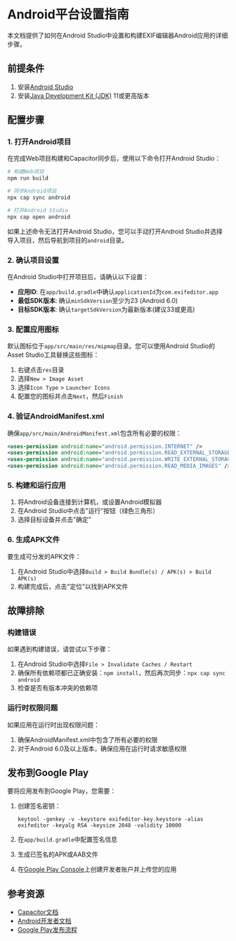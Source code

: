 # Android平台设置指南

本文档提供了如何在Android Studio中设置和构建EXIF编辑器Android应用的详细步骤。

## 前提条件

1. 安装[Android Studio](https://developer.android.com/studio)
2. 安装[Java Development Kit (JDK)](https://www.oracle.com/java/technologies/javase-downloads.html) 11或更高版本

## 配置步骤

### 1. 打开Android项目

在完成Web项目构建和Capacitor同步后，使用以下命令打开Android Studio：

```bash
# 构建Web项目
npm run build

# 同步Android项目
npx cap sync android

# 打开Android Studio
npx cap open android
```

如果上述命令无法打开Android Studio，您可以手动打开Android Studio并选择导入项目，然后导航到项目的`android`目录。

### 2. 确认项目设置

在Android Studio中打开项目后，请确认以下设置：

- **应用ID**: 在`app/build.gradle`中确认`applicationId`为`com.exifeditor.app`
- **最低SDK版本**: 确认`minSdkVersion`至少为23 (Android 6.0)
- **目标SDK版本**: 确认`targetSdkVersion`为最新版本(建议33或更高)

### 3. 配置应用图标

默认图标位于`app/src/main/res/mipmap`目录。您可以使用Android Studio的Asset Studio工具替换这些图标：

1. 右键点击`res`目录
2. 选择`New > Image Asset`
3. 选择`Icon Type` > `Launcher Icons`
4. 配置您的图标并点击`Next`，然后`Finish`

### 4. 验证AndroidManifest.xml

确保`app/src/main/AndroidManifest.xml`包含所有必要的权限：

```xml
<uses-permission android:name="android.permission.INTERNET" />
<uses-permission android:name="android.permission.READ_EXTERNAL_STORAGE" android:maxSdkVersion="32" />
<uses-permission android:name="android.permission.WRITE_EXTERNAL_STORAGE" android:maxSdkVersion="32" />
<uses-permission android:name="android.permission.READ_MEDIA_IMAGES" />
```

### 5. 构建和运行应用

1. 将Android设备连接到计算机，或设置Android模拟器
2. 在Android Studio中点击"运行"按钮（绿色三角形）
3. 选择目标设备并点击"确定"

### 6. 生成APK文件

要生成可分发的APK文件：

1. 在Android Studio中选择`Build > Build Bundle(s) / APK(s) > Build APK(s)`
2. 构建完成后，点击"定位"以找到APK文件

## 故障排除

### 构建错误

如果遇到构建错误，请尝试以下步骤：

1. 在Android Studio中选择`File > Invalidate Caches / Restart`
2. 确保所有依赖项都已正确安装：`npm install`，然后再次同步：`npx cap sync android`
3. 检查是否有版本冲突的依赖项

### 运行时权限问题

如果应用在运行时出现权限问题：

1. 确保AndroidManifest.xml中包含了所有必要的权限
2. 对于Android 6.0及以上版本，确保应用在运行时请求敏感权限

## 发布到Google Play

要将应用发布到Google Play，您需要：

1. 创建签名密钥：
   ```
   keytool -genkey -v -keystore exifeditor-key.keystore -alias exifeditor -keyalg RSA -keysize 2048 -validity 10000
   ```

2. 在`app/build.gradle`中配置签名信息
3. 生成已签名的APK或AAB文件
4. 在[Google Play Console](https://play.google.com/console)上创建开发者账户并上传您的应用

## 参考资源

- [Capacitor文档](https://capacitorjs.com/docs)
- [Android开发者文档](https://developer.android.com/docs)
- [Google Play发布流程](https://developer.android.com/studio/publish) 